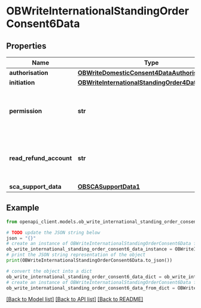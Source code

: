 # OBWriteInternationalStandingOrderConsent6Data


## Properties

Name | Type | Description | Notes
------------ | ------------- | ------------- | -------------
**authorisation** | [**OBWriteDomesticConsent4DataAuthorisation**](OBWriteDomesticConsent4DataAuthorisation.md) |  | [optional] 
**initiation** | [**OBWriteInternationalStandingOrder4DataInitiation**](OBWriteInternationalStandingOrder4DataInitiation.md) |  | 
**permission** | **str** | Specifies the Open Banking service request types. | 
**read_refund_account** | **str** | Specifies to share the refund account details with PISP | [optional] 
**sca_support_data** | [**OBSCASupportData1**](OBSCASupportData1.md) |  | [optional] 

## Example

```python
from openapi_client.models.ob_write_international_standing_order_consent6_data import OBWriteInternationalStandingOrderConsent6Data

# TODO update the JSON string below
json = "{}"
# create an instance of OBWriteInternationalStandingOrderConsent6Data from a JSON string
ob_write_international_standing_order_consent6_data_instance = OBWriteInternationalStandingOrderConsent6Data.from_json(json)
# print the JSON string representation of the object
print(OBWriteInternationalStandingOrderConsent6Data.to_json())

# convert the object into a dict
ob_write_international_standing_order_consent6_data_dict = ob_write_international_standing_order_consent6_data_instance.to_dict()
# create an instance of OBWriteInternationalStandingOrderConsent6Data from a dict
ob_write_international_standing_order_consent6_data_from_dict = OBWriteInternationalStandingOrderConsent6Data.from_dict(ob_write_international_standing_order_consent6_data_dict)
```
[[Back to Model list]](../README.md#documentation-for-models) [[Back to API list]](../README.md#documentation-for-api-endpoints) [[Back to README]](../README.md)


